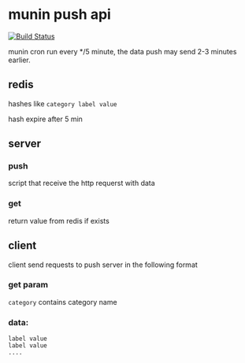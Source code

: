 # munin push api

[![Build Status](https://secure.travis-ci.org/nickel715/munin-push-api.png?branch=master)](http://travis-ci.org/nickel715/munin-push-api)

munin cron run every */5 minute, the data push may send 2-3 minutes earlier.

## redis

hashes like `category label value`

hash expire after 5 min

## server

### push

script that receive the http requerst with data

### get

return value from redis if exists

## client

client send requests to push server in the following format

### get param

`category` contains category name

### data:

    label value
    label value
    ....
